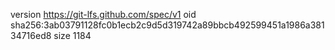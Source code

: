 version https://git-lfs.github.com/spec/v1
oid sha256:3ab03791128fc0b1ecb2c9d5d319742a89bbcb492599451a1986a38134716ed8
size 1184
